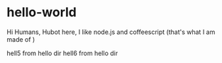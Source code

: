 # hello-world
Hi Humans,
Hubot here, I like node.js and coffeescript (that's what I am made of )

hell5 from hello dir
hell6 from hello dir

